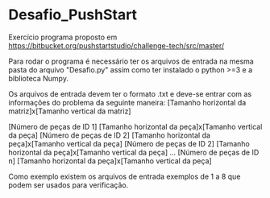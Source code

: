 # Desafio_PushStart
Exercício programa proposto em https://bitbucket.org/pushstartstudio/challenge-tech/src/master/


Para rodar o programa é necessário ter os arquivos de entrada na mesma pasta do arquivo "Desafio.py" assim como ter instalado o python >=3 e a biblioteca Numpy.

Os arquivos de entrada devem ter o formato .txt e deve-se entrar com as informações do problema da seguinte maneira:
[Tamanho horizontal da matriz]x[Tamanho vertical da matriz]

[Número de peças de ID 1] [Tamanho horizontal da peça]x[Tamanho vertical da peça]
[Número de peças de ID 2] [Tamanho horizontal da peça]x[Tamanho vertical da peça]
[Número de peças de ID 2] [Tamanho horizontal da peça]x[Tamanho vertical da peça]
...
[Número de peças de ID n] [Tamanho horizontal da peça]x[Tamanho vertical da peça]

Como exemplo existem os arquivos de entrada exemplos de 1 a 8 que podem ser usados para verificação.
